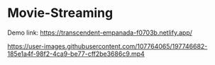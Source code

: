 # Movie-Streaming
Demo link: https://transcendent-empanada-f0703b.netlify.app/






https://user-images.githubusercontent.com/107764065/197746682-185e1a4f-98f2-4ca9-be77-cff2be3686c9.mp4

